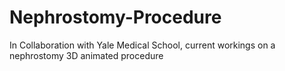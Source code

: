 # Nephrostomy-Procedure
In Collaboration with Yale Medical School, current workings on a nephrostomy 3D animated procedure

